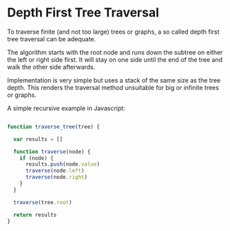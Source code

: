 Depth First Tree Traversal
==========================

To traverse finite (and not too large) trees or graphs, a so called depth first
tree traversal can be adequate.

The algorithm starts with the root node and runs down the subtree on either the
left or right side first. It will stay on one side until the end of the tree
and walk the other side afterwards.

Implementation is very simple but uses a stack of the same size as the tree
depth. This renders the traversal method unsuitable for big or infinite trees
or graphs.

A simple recursive example in Javascript:

``` js

function traverse_tree(tree) {

  var results = []

  function traverse(node) {
    if (node) {
      results.push(node.value)
      traverse(node.left)
      traverse(node.right)
    }
  }

  traverse(tree.root)

  return results
}

```
